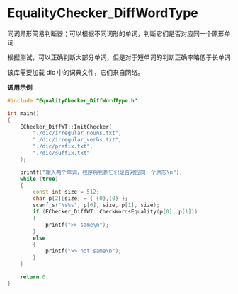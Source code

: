 # EqualityChecker_DiffWordType
同词异形简易判断器；可以根据不同词形的单词，判断它们是否对应同一个原形单词

根据测试，可以正确判断大部分单词，但是对于短单词的判断正确率略低于长单词

该库需要加载 dic 中的词典文件，它们来自网络。

**调用示例**
```cpp
#include "EqualityChecker_DiffWordType.h"

int main()
{
	EChecker_DiffWT::InitChecker(
		"./dic/irregular_nouns.txt",
		"./dic/irregular_verbs.txt",
		"./dic/prefix.txt",
		"./dic/suffix.txt"
	);

	printf("输入两个单词，程序将判断它们是否对应同一个原形\n");
	while (true)
	{
		const int size = 512;
		char p[2][size] = { {0},{0} };
		scanf_s("%s%s", p[0], size, p[1], size);
		if (EChecker_DiffWT::CheckWordsEquality(p[0], p[1]))
		{
			printf(">> same\n");
		}
		else
		{
			printf(">> not same\n");
		}
	}

	return 0;
}
```
